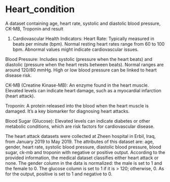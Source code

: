 # Heart_condition
A dataset containing age, heart rate, systolic and diastolic blood pressure, CK-MB, Troponin and result

1. Cardiovascular Health Indicators:
Heart Rate: Typically measured in beats per minute (bpm). Normal resting heart rates range from 60 to 100 bpm.
Abnormal values might indicate cardiovascular issues.

Blood Pressure: Includes systolic (pressure when the heart beats) and diastolic (pressure when the heart rests between beats). Normal ranges are around 120/80 mmHg. High or low blood pressure can be linked to heart disease risk.

CK-MB (Creatine Kinase-MB): An enzyme found in the heart muscle. Elevated levels can indicate heart damage, such as a myocardial infarction (heart attack).

Troponin: A protein released into the blood when the heart muscle is damaged. It’s a key biomarker for diagnosing heart attacks.

Blood Sugar (Glucose): Elevated levels can indicate diabetes or other metabolic conditions, which are risk factors for cardiovascular disease.

The heart attack datasets were collected at Zheen hospital in Erbil, Iraq, from January 2019 to May 2019. The attributes of this dataset are: age, gender, heart rate, systolic blood pressure, diastolic blood pressure, blood sugar, ck-mb and troponin with negative or positive output. According to the provided information, the medical dataset classifies either heart attack or none. The gender column in the data is normalized: the male is set to 1 and the female to 0. The glucose column is set to 1 if it is > 120; otherwise, 0. As for the output, positive is set to 1 and negative to 0.
